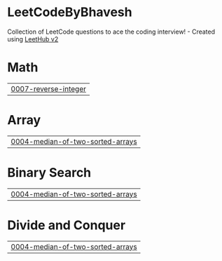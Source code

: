 # LeetCodeByBhavesh
Collection of LeetCode questions to ace the coding interview! - Created using [LeetHub v2](https://github.com/arunbhardwaj/LeetHub-2.0)


# Math
|  |
| ------- |
| [0007-reverse-integer](https://github.com/bhaveshsinghbest/LeetCodeByBhavesh/tree/master/0007-reverse-integer) |
# Array
|  |
| ------- |
| [0004-median-of-two-sorted-arrays](https://github.com/bhaveshsinghbest/LeetCodeByBhavesh/tree/master/0004-median-of-two-sorted-arrays) |
# Binary Search
|  |
| ------- |
| [0004-median-of-two-sorted-arrays](https://github.com/bhaveshsinghbest/LeetCodeByBhavesh/tree/master/0004-median-of-two-sorted-arrays) |
# Divide and Conquer
|  |
| ------- |
| [0004-median-of-two-sorted-arrays](https://github.com/bhaveshsinghbest/LeetCodeByBhavesh/tree/master/0004-median-of-two-sorted-arrays) |